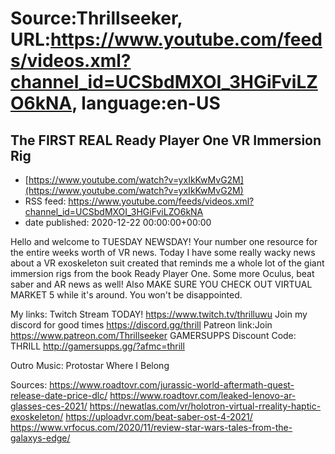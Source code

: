 # Source:Thrillseeker, URL:https://www.youtube.com/feeds/videos.xml?channel_id=UCSbdMXOI_3HGiFviLZO6kNA, language:en-US

## The FIRST REAL Ready Player One VR Immersion Rig
 - [https://www.youtube.com/watch?v=yxIkKwMvG2M](https://www.youtube.com/watch?v=yxIkKwMvG2M)
 - RSS feed: https://www.youtube.com/feeds/videos.xml?channel_id=UCSbdMXOI_3HGiFviLZO6kNA
 - date published: 2020-12-22 00:00:00+00:00

Hello and welcome to TUESDAY NEWSDAY! Your number one resource for the entire weeks worth of VR news. Today I have some really wacky news about a VR exoskeleton suit created that reminds me a whole lot of the giant immersion rigs from the book Ready Player One. Some more Oculus, beat saber and AR news as well! Also MAKE SURE YOU CHECK OUT VIRTUAL MARKET 5 while it's around. You won't be disappointed. 

My links:
Twitch Stream TODAY!
https://www.twitch.tv/thrilluwu
Join my discord for good times
https://discord.gg/thrill
Patreon link:Join
https://www.patreon.com/Thrillseeker
GAMERSUPPS Discount Code: THRILL
http://gamersupps.gg/?afmc=thrill

Outro Music: Protostar Where I Belong

Sources:
https://www.roadtovr.com/jurassic-world-aftermath-quest-release-date-price-dlc/
https://www.roadtovr.com/leaked-lenovo-ar-glasses-ces-2021/
https://newatlas.com/vr/holotron-virtual-rreality-haptic-exoskeleton/
https://uploadvr.com/beat-saber-ost-4-2021/
https://www.vrfocus.com/2020/11/review-star-wars-tales-from-the-galaxys-edge/

